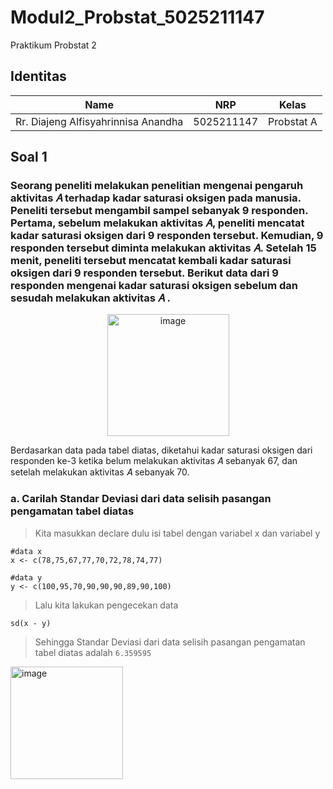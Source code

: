 # Modul2_Probstat_5025211147
Praktikum Probstat 2

## Identitas
| Name                                | NRP         | Kelas      |
| ---                                 | ---         | -----------|
| Rr. Diajeng Alfisyahrinnisa Anandha | 5025211147  | Probstat A |

## Soal 1

### Seorang peneliti melakukan penelitian mengenai pengaruh aktivitas 𝐴 terhadap kadar saturasi oksigen pada manusia. Peneliti tersebut mengambil sampel sebanyak 9 responden. Pertama, sebelum melakukan aktivitas 𝐴, peneliti mencatat kadar saturasi oksigen dari 9 responden tersebut. Kemudian, 9 responden tersebut diminta melakukan aktivitas 𝐴. Setelah 15 menit, peneliti tersebut mencatat kembali kadar saturasi oksigen dari 9 responden tersebut. Berikut data dari 9 responden mengenai kadar saturasi oksigen sebelum dan sesudah melakukan aktivitas 𝐴 .

<p align = "center">
 <img width="195" alt="image" src="https://user-images.githubusercontent.com/91377782/207200603- d81fde11-8d5a-4e22-9303-9648a2948fca.png">
</p>
Berdasarkan data pada tabel diatas, diketahui kadar saturasi oksigen  dari responden ke-3 ketika belum melakukan aktivitas 𝐴 sebanyak 67, dan setelah melakukan aktivitas 𝐴 sebanyak 70.

### a. Carilah Standar Deviasi dari data selisih pasangan pengamatan tabel diatas

> Kita masukkan declare dulu isi tabel dengan variabel x dan variabel y

``` Volt
#data x
x <- c(78,75,67,77,70,72,78,74,77)

#data y
y <- c(100,95,70,90,90,90,89,90,100)
```

> Lalu kita lakukan pengecekan data
``` Volt
sd(x - y)
```

> Sehingga Standar Deviasi dari data selisih pasangan pengamatan tabel diatas adalah `6.359595`

<img width="180" alt="image" src="https://user-images.githubusercontent.com/91377782/207201144-5c31dcfd-93af-42b5-a42d-9787e4a218ec.png">

